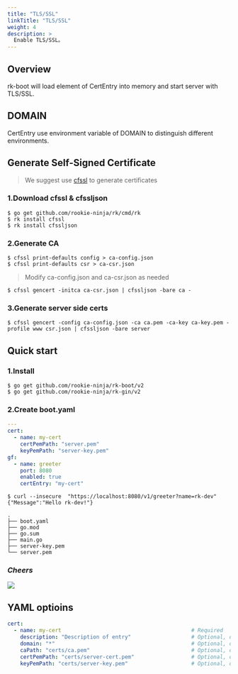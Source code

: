 ```yaml
---
title: "TLS/SSL"
linkTitle: "TLS/SSL"
weight: 4
description: >
  Enable TLS/SSL。
---
```


## Overview
rk-boot will load element of CertEntry into memory and start server with TLS/SSL.

## DOMAIN
CertEntry use environment variable of DOMAIN to distinguish different environments.

## Generate Self-Signed Certificate
> We suggest use [cfssl](https://github.com/cloudflare/cfssl) to generate certificates

### 1.Download cfssl & cfssljson
```shell script
$ go get github.com/rookie-ninja/rk/cmd/rk
$ rk install cfssl
$ rk install cfssljson
```

### 2.Generate CA
```shell script
$ cfssl print-defaults config > ca-config.json
$ cfssl print-defaults csr > ca-csr.json
```
> Modify ca-config.json and ca-csr.json as needed
```shell script
$ cfssl gencert -initca ca-csr.json | cfssljson -bare ca -
```

### 3.Generate server side certs
```shell script
$ cfssl gencert -config ca-config.json -ca ca.pem -ca-key ca-key.pem -profile www csr.json | cfssljson -bare server
```

## Quick start
### 1.Install

```shell script
$ go get github.com/rookie-ninja/rk-boot/v2
$ go get github.com/rookie-ninja/rk-gin/v2
```

### 2.Create boot.yaml
```yaml
---
cert:
  - name: my-cert
    certPemPath: "server.pem"
    keyPemPath: "server-key.pem"
gf:
  - name: greeter
    port: 8080
    enabled: true
    certEntry: "my-cert"
```

```shell script
$ curl --insecure  "https://localhost:8080/v1/greeter?name=rk-dev"
{"Message":"Hello rk-dev!"}
```

```shell
.
├── boot.yaml
├── go.mod
├── go.sum
├── main.go
├── server-key.pem
└── server.pem
```

### _**Cheers**_
![](/rk-boot/user-guide/cheers.png)

## YAML optioins
```yaml
cert:
  - name: my-cert                                         # Required
    description: "Description of entry"                   # Optional, default: ""
    domain: "*"                                           # Optional, default: "*"
    caPath: "certs/ca.pem"                                # Optional, default: ""
    certPemPath: "certs/server-cert.pem"                  # Optional, default: ""
    keyPemPath: "certs/server-key.pem"                    # Optional, default: ""
```